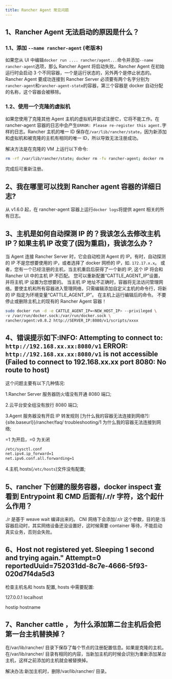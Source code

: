 ```yaml
---
title: Rancher Agent 常见问题
---
```


## 1、Rancher Agent 无法启动的原因是什么？

### 1.1、添加 `--name rancher-agent` (老版本)

如果您从 UI 中编辑`docker run .... rancher/agent...`命令并添加`--name rancher-agent`选项，那么 Rancher Agent 将启动失败。Rancher Agent 在初始运行时会启动 3 个不同容器，一个是运行状态的，另外两个是停止状态的。Rancher Agent 要成功连接到 Rancher Server 必须要有两个名字分别为`rancher-agent`和`rancher-agent-state`的容器，第三个容器是 docker 自动分配的名称，这个容器会被移除。

### 1.2、使用一个克隆的虚拟机

如果您使用了克隆其他 Agent 主机的虚拟机并尝试注册它，它将不能工作。在 rancher-agent 容器的日志中会产生`ERROR: Please re-register this agent.`字样的日志。Rancher 主机的唯一 ID 保存在`/var/lib/rancher/state`，因为新添加和虚拟机和被克隆的主机有相同的唯一 ID，所以导致无法注册成功。

解决方法是在克隆的 VM 上运行以下命令:

```bash
rm -rf /var/lib/rancher/state; docker rm -fv rancher-agent; docker rm -fv rancher-agent-state
```

完成后可重新注册。

## 2、我在哪里可以找到 Rancher agent 容器的详细日志?

从 v1.6.0 起，在 rancher-agent 容器上运行`docker logs`将提供 agent 相关的所有日志。

## 3、主机是如何自动探测 IP 的？我该怎么去修改主机 IP？如果主机 IP 改变了(因为重启)，我该怎么办？

当 Agent 连接 Rancher Server 时，它会自动检测 Agent 的 IP。有时，自动探测的 IP 不是您想要使用的 IP，或者选择了 docker 网桥的 IP，如. `172.17.x.x`。
或者，您有一个已经注册的主机，当主机重启后获得了一个新的 IP, 这个 IP 将会和 Rancher UI 中的主机 IP 不匹配。
您可以重新配置“CATTLE_AGENT_IP”设置，并将主机 IP 设置为您想要的。
当主机 IP 地址不正确时，容器将无法访问管理网络。要使主机和所有容器进入管理网络，只需编辑添加自定义主机的命令行，将新的 IP 指定为环境变量“CATTLE_AGENT_IP”。 在主机上运行编辑后的命令。 不要停止或删除主机上的现有的 Rancher Agent 容器！

```bash
sudo docker run -d -e CATTLE_AGENT_IP=<NEW_HOST_IP> --privileged \
-v /var/run/docker.sock:/var/run/docker.sock \
rancher/agent:v0.8.2 http://SERVER_IP:8080/v1/scripts/xxxx
```

## 4、错误提示如下:INFO: Attempting to connect to: `http://192.168.xx.xx:8080/v1` ERROR: `http://192.168.xx.xx:8080/v1` is not accessible (Failed to connect to 192.168.xx.xx port 8080: No route to host)

这个问题主要有以下几种情况:

1.Rancher Server 服务器防火墙没有开通 8080 端口;

2.云平台安全组没有放行 8080 端口;

3.Agent 服务器没有开启 IP 转发规则 [为什么我的容器无法连接到网络?]:{site.baseurl}}/rancher/faq/
troubleshooting/1 为什么我的容器无法连接到网络;

=1 为开启，=0 为关闭

```bash
/etc/sysctl.conf
net.ipv4.ip_forward=1
net.ipv6.conf.all.forwarding=1
```

4.主机 hosts(`/etc/hosts`)文件没有配置;

## 5、rancher 下创建的服务容器，docker inspect 查看到 Entrypoint 和 CMD 后面有/.r/r 字符，这个起什么作用？

./r 是基于 weave wait 编译出来的。
CNI 网络下会添加/.r/r 这个参数，目的是:当容器启动时，其实网络设备还没设置好，这时候需要 container 等待，不能启动真实业务，否则会失败。

## 6、Host not registered yet. Sleeping 1 second and trying again." Attempt=0 reportedUuid=752031dd-8c7e-4666-5f93-020d7f4da5d3

检查主机名和 hosts 配置, hosts 中需要配置:

127.0.0.1 localhost

hostip hostname

## 7、Rancher cattle ， 为什么添加第二台主机后会把第一台主机替换掉？

在/var/lib/rancher/ 目录下保存了每个节点的注册配置信息。如果是克隆的主机，在/var/lib/rancher/ 目录有相同的内容，当新加主机的时候会识别为重新添加某台主机，这样之前添加的主机就会被替换掉。

解决办法:新加主机时，删除/var/lib/rancher/ 目录。
